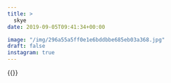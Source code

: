 ```yaml
---
title: >
  skye
date: 2019-09-05T09:41:34+00:00

image: "/img/296a55a5ff0e1e6bddbbe685eb03a368.jpg"
draft: false
instagram: true
---
```


{{<photo src="/img/296a55a5ff0e1e6bddbbe685eb03a368.jpg">}}
